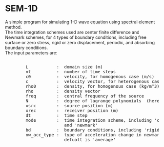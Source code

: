 # SEM-1D
A simple program for simulating 1-D wave equation using spectral element method.<br> The time integration schemes used are center finite difference and Newmark schemes, for 4 types of boundary conditions, including free surface or zero stress, rigid or zero displacement, periodic, and absorbing boundary conditions.<br>
The input parameters are:<br>
<pre> 
        L           :  domain size (m)
        nt          :  number of time steps
        c0          :  velocity, for homogenous case (m/s)
        c           :  velocity vector, for heterogenous case
        rho0        :  density, for homogenous case (kg/m^3)
        rho         :  density vector
        freq        :  central frequency of the source
        N           :  degree of lagrange polynomials  (here N=2:7)
        xsrc        :  source position (m)
        xrec        :  receiver position (m)       
        dt          :  time step
        mode        :  time integration scheme, including 'cfd' (centered finite difference) 
                       and 'newmark'
        bd          :  boundary conditions, including 'rigid', 'free', 'absorbing', 'periodic'
        nw_acc_type :  type of acceleration change in newmark method, including 'average','linear'
                       defualt is 'average'<br>
</pre>

              
